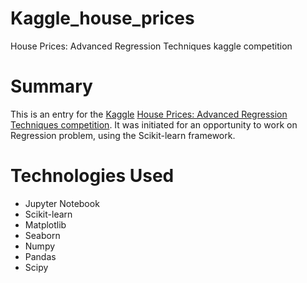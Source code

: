 # Kaggle_house_prices
House Prices: Advanced Regression Techniques kaggle competition
# Summary
This is an entry for the [Kaggle](https://www.kaggle.com/) [House Prices: Advanced Regression Techniques competition](https://www.kaggle.com/c/house-prices-advanced-regression-techniques). It was initiated for an opportunity to work on Regression problem, using the Scikit-learn framework.
# Technologies Used
* Jupyter Notebook
* Scikit-learn
* Matplotlib
* Seaborn
* Numpy
* Pandas
* Scipy
